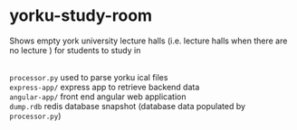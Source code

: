 # yorku-study-room

Shows empty york university lecture halls (i.e. lecture halls when there are no lecture ) for students to study in
<br><br>

`processor.py` used to parse yorku ical files<br>
`express-app/` express app to retrieve backend data<br>
`angular-app/` front end angular web application<br>
`dump.rdb` redis database snapshot (database data populated by `processor.py`)<br>
